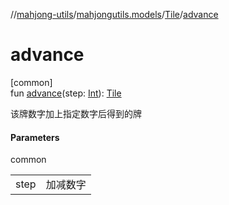 //[mahjong-utils](../../../index.md)/[mahjongutils.models](../index.md)/[Tile](index.md)/[advance](advance.md)

# advance

[common]\
fun [advance](advance.md)(step: [Int](https://kotlinlang.org/api/latest/jvm/stdlib/kotlin-stdlib/kotlin/-int/index.html)): [Tile](index.md)

该牌数字加上指定数字后得到的牌

#### Parameters

common

| | |
|---|---|
| step | 加减数字 |
